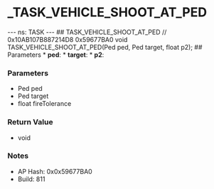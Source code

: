 # _TASK_VEHICLE_SHOOT_AT_PED

--- ns: TASK --- ## TASK_VEHICLE_SHOOT_AT_PED  // 0x10AB107B887214D8 0x59677BA0 void TASK_VEHICLE_SHOOT_AT_PED(Ped ped, Ped target, float p2);   ## Parameters * **ped**: * **target**: * **p2**:

### Parameters
* Ped ped
* Ped target
* float fireTolerance

### Return Value
* void

### Notes
* AP Hash: 0x0x59677BA0
* Build: 811

